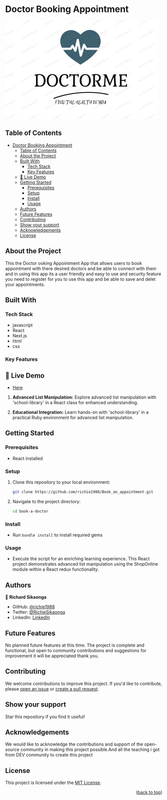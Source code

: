 # Doctor Booking Appointment
<div align-items="center">
<img src="/book-a-doctor/public/Logo-3.png" width="auto" height="auto" alt="Onlinestore">
</div>
<a name="readme-top"></a>

## Table of Contents

- [Doctor Booking Appointment](#doctor-booking-appointment)
  - [Table of Contents](#table-of-contents)
  - [About the Project ](#about-the-project-)
  - [Built With ](#built-with-)
    - [Tech Stack ](#tech-stack-)
    - [Key Features ](#key-features-)
  - [🚀 Live Demo ](#-live-demo-)
  - [Getting Started ](#getting-started-)
    - [Prerequisites ](#prerequisites-)
    - [Setup ](#setup-)
    - [Install ](#install-)
    - [Usage ](#usage-)
  - [Authors ](#authors-)
  - [Future Features ](#future-features-)
  - [Contributing ](#contributing-)
  - [Show your support ](#show-your-support-)
  - [Acknowledgements ](#acknowledgements-)
  - [License ](#license-)

## About the Project <a name="about-project"></a>

This the Doctor ooking Appointment App that allows users to book appointment with there desired doctors and be able to connect with them and in using this app its a user friendly and easy to use and security feature you need to register for you to use this app and be able to save and delet your appointments.
## Built With <a name="built-with"></a>

### Tech Stack <a name="tech-stack"></a>

- javascript
- React
- Next.js
- html
- css

### Key Features <a name="key-features"></a>

## 🚀 Live Demo <a name="live-demo"></a>
- [ Here](https://doctorsappointment-richard-sikaongas-projects.vercel.app/)

1. **Advanced List Manipulation:**
Explore advanced list manipulation with 'school-library' in a React class for enhanced understanding.

1. **Educational Integration:**
Learn hands-on with 'school-library' in a practical Ruby environment for advanced list manipulation.

## Getting Started <a name="getting-started"></a>

### Prerequisites <a name="prerequisites"></a>

- React installed

### Setup <a name="setup"></a>

1. Clone this repository to your local environment:

   ```bash
   git clone https://github.com/richie1988/Book_an_appointment.git
   ```

2. Navigate to the project directory:

   ```bash
   cd book-a-doctor
   ```
### Install <a name="install"></a>

- Run `bundle install` to install required gems

### Usage <a name="usage"></a>

- Execute the script for an enriching learning experience. This React project demonstrates advanced list manipulation using the ShopOnline module within a React redux functionality.

## Authors <a name="authors"></a>


👤 **Richard Sikaonga**

- GitHub: [@richie1988](https://github.com/richie1988)
- Twitter: [@RichieSikaonga](https://twitter.com/RichieSikaonga)
- LinkedIn: [LinkedIn](https://linkedin.com/in/richard-sikaonga-039940275)

## Future Features <a name="future-features"></a>

No planned future features at this time. The project is complete and functional, but open to community contributions and suggestions for improvement it will be appreciated thank you.

## Contributing <a name="contributing"></a>

We welcome contributions to improve this project. If you'd like to contribute, please [open an issue](https://github.com/richie1988/Book_an_appointment.git) or [create a pull request](https://github.com/richie1988/ShopOnline/pulls).

## Show your support <a name="support"></a>

Star this repository if you find it useful!

## Acknowledgements <a name="acknowledgements"></a>

We would like to acknowledge the contributions and support of the open-source community in making this project possible.And all the teaching i got from DEV community to create this project

## License <a name="license"></a>

This project is licensed under the [MIT License](./LICENSE).

<p align="right">(<a href="#readme-top">back to top</a>)</p>
